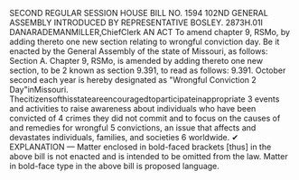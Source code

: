 SECOND REGULAR SESSION
HOUSE BILL NO. 1594
102ND GENERAL ASSEMBLY
INTRODUCED BY REPRESENTATIVE BOSLEY.
2873H.01I DANARADEMANMILLER,ChiefClerk
AN ACT
To amend chapter 9, RSMo, by adding thereto one new section relating to wrongful
conviction day.
Be it enacted by the General Assembly of the state of Missouri, as follows:
Section A. Chapter 9, RSMo, is amended by adding thereto one new section, to be
2 known as section 9.391, to read as follows:
9.391. October second each year is hereby designated as "Wrongful Conviction
2 Day"inMissouri. Thecitizensofthisstateareencouragedtoparticipateinappropriate
3 events and activities to raise awareness about individuals who have been convicted of
4 crimes they did not commit and to focus on the causes of and remedies for wrongful
5 convictions, an issue that affects and devastates individuals, families, and societies
6 worldwide.
✔
EXPLANATION — Matter enclosed in bold-faced brackets [thus] in the above bill is not enacted and is
intended to be omitted from the law. Matter in bold-face type in the above bill is proposed language.